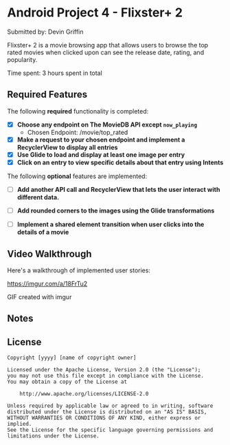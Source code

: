 # Android Project 4 - Flixster+ 2

Submitted by: Devin Griffin

Flixster+ 2 is a movie browsing app that allows users to browse the top rated movies when clicked upon can see the release date, rating, and popularity.

Time spent: 3 hours spent in total

## Required Features

The following **required** functionality is completed:

- [x] **Choose any endpoint on The MovieDB API except `now_playing`**
  - Chosen Endpoint: /movie/top_rated
- [x] **Make a request to your chosen endpoint and implement a RecyclerView to display all entries**
- [x] **Use Glide to load and display at least one image per entry**
- [x] **Click on an entry to view specific details about that entry using Intents**

The following **optional** features are implemented:

- [ ] **Add another API call and RecyclerView that lets the user interact with different data.** 
- [ ] **Add rounded corners to the images using the Glide transformations**
- [ ] **Implement a shared element transition when user clicks into the details of a movie**


## Video Walkthrough

Here's a walkthrough of implemented user stories:

https://imgur.com/a/18FrTu2

GIF created with imgur
## Notes



## License

    Copyright [yyyy] [name of copyright owner]

    Licensed under the Apache License, Version 2.0 (the "License");
    you may not use this file except in compliance with the License.
    You may obtain a copy of the License at

        http://www.apache.org/licenses/LICENSE-2.0

    Unless required by applicable law or agreed to in writing, software
    distributed under the License is distributed on an "AS IS" BASIS,
    WITHOUT WARRANTIES OR CONDITIONS OF ANY KIND, either express or implied.
    See the License for the specific language governing permissions and
    limitations under the License.
